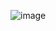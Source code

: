 ![image](https://github.com/newcodingtest/hexagonal-architecture/assets/57785267/f61a97d6-8050-4b84-83d7-d1c0348b2b79)